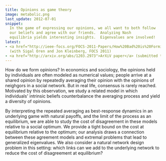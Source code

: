 ```yaml
---
title: Opinions as game theory
image: metabolic.png
last_update: 2012-07-01
snippet:
  In the game of expressing our opinions, we all want to both follow
  our beliefs and agree with our friends.  Analyzing Nash
  equilibria yields interesting insights.  Eigenvalues are involved!
latest:
- <a href="http://ieee-focs.org/FOCS-2011-Papers/How%20Bad%20is%20Forming%20Your%20Own%20Opinion_qn_.pdf">How bad is choosing your own opinion?</a>
  (with Sigal Oren and Jon Kleinberg, FOCS 2011)
- <a href="http://arxiv.org/abs/1203.2973">ArXiV paper</a> (submitted to GEB)
---
```


How do we form opinions?  In economics and sociology, the opinions
held by individuals are often modeled as numerical values; people
arrive at a shared opinion by repeatedly averaging their opinion with
the opinions of neighgors in a social network.  But in real life,
consensus is rarely reached.  Motivated by this observation, we study
a related model in which individuals' intrinsic beliefs counterbalance
the averaging process and yield a diversity of opinions.

By interpreting the repeated averaging as best-response dynamics in an
underlying game with natural payoffs, and the limit of the process as
an equilibrium, we are able to study the cost of disagreement in these
models relative to a social optimum.  We provide a tight bound on the
cost at equilibrium relative to the optimum; our analysis draws a
connection between these agreement models and extremal problems that
lead to generalized eigenvalues.  We also consider a natural network
design problem in this setting: which links can we add to the
underlying network to reduce the cost of disagreement at equilibrium?
